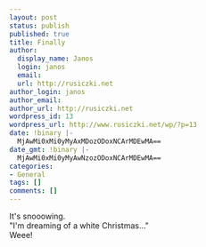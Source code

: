 ```yaml
---
layout: post
status: publish
published: true
title: Finally
author:
  display_name: Janos
  login: janos
  email: 
  url: http://rusiczki.net
author_login: janos
author_email: 
author_url: http://rusiczki.net
wordpress_id: 13
wordpress_url: http://www.rusiczki.net/wp/?p=13
date: !binary |-
  MjAwMi0xMi0yMyAxMDozODoxNCArMDEwMA==
date_gmt: !binary |-
  MjAwMi0xMi0yMyAwNzozODoxNCArMDEwMA==
categories:
- General
tags: []
comments: []
---
```

<p>It's snooowing.<br />
"I'm dreaming of a white Christmas..."<br />
Weee!</p>
